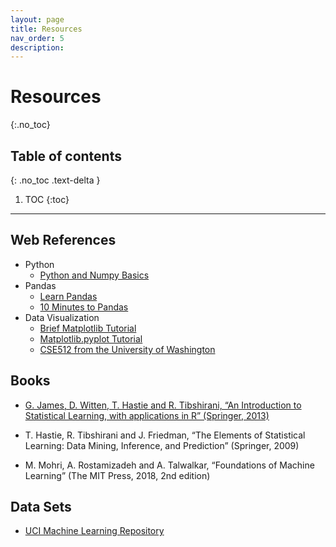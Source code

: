 ```yaml
---
layout: page
title: Resources
nav_order: 5
description: 
---
```


# Resources
{:.no_toc}

## Table of contents
{: .no_toc .text-delta }

1. TOC
{:toc}

---
## Web References
- Python
    - [Python and Numpy Basics](https://cs231n.github.io/python-numpy-tutorial/)
- Pandas
    - [Learn Pandas](https://bitbucket.org/hrojas/learn-pandas/src/master/)
    - [10 Minutes to Pandas](https://pandas.pydata.org/pandas-docs/stable/getting_started/10min.html)
- Data Visualization
    - [Brief Matplotlib Tutorial](https://cs231n.github.io/python-numpy-tutorial/#matplotlib)
    - [Matplotlib.pyplot Tutorial](https://matplotlib.org/tutorials/introductory/pyplot.html)
    - [CSE512 from the University of Washington](https://courses.cs.washington.edu/courses/cse512/19sp/)


## Books

- [G. James, D. Witten, T. Hastie and R. Tibshirani, “An Introduction to Statistical Learning, with applications in R” (Springer, 2013)](http://faculty.marshall.usc.edu/gareth-james/ISL/ISLR%20Seventh%20Printing.pdf)

- T. Hastie, R. Tibshirani and J. Friedman, “The Elements of Statistical Learning: Data Mining, Inference, and Prediction” (Springer, 2009)

- M. Mohri, A. Rostamizadeh and A. Talwalkar, “Foundations of Machine Learning” (The MIT Press, 2018, 2nd edition)

## Data Sets
- [UCI Machine Learning Repository](https://archive.ics.uci.edu/ml/index.php)
